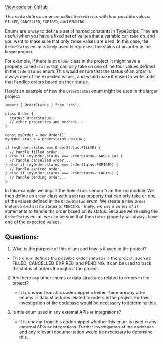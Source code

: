 [View code on GitHub](zoo-labs/zoo/blob/master/zdk/src/enums/OrderStatus.ts)

This code defines an enum called `OrderStatus` with four possible values: `FILLED`, `CANCELLED`, `EXPIRED`, and `PENDING`. 

Enums are a way to define a set of named constants in TypeScript. They are useful when you have a fixed set of values that a variable can take on, and you want to make sure that only those values are used. In this case, the `OrderStatus` enum is likely used to represent the status of an order in the larger project.

For example, if there is an `Order` class in the project, it might have a property called `status` that can only take on one of the four values defined in the `OrderStatus` enum. This would ensure that the status of an order is always one of the expected values, and would make it easier to write code that handles orders based on their status.

Here's an example of how the `OrderStatus` enum might be used in the larger project:

```
import { OrderStatus } from 'zoo';

class Order {
  status: OrderStatus;
  // other properties and methods...
}

const myOrder = new Order();
myOrder.status = OrderStatus.PENDING;

if (myOrder.status === OrderStatus.FILLED) {
  // handle filled order...
} else if (myOrder.status === OrderStatus.CANCELLED) {
  // handle cancelled order...
} else if (myOrder.status === OrderStatus.EXPIRED) {
  // handle expired order...
} else if (myOrder.status === OrderStatus.PENDING) {
  // handle pending order...
}
```

In this example, we import the `OrderStatus` enum from the `zoo` module. We then define an `Order` class with a `status` property that can only take on one of the values defined in the `OrderStatus` enum. We create a new `Order` instance and set its status to `PENDING`. Finally, we use a series of `if` statements to handle the order based on its status. Because we're using the `OrderStatus` enum, we can be sure that the `status` property will always have one of the expected values.
## Questions: 
 1. What is the purpose of this enum and how is it used in the project?
   - This enum defines the possible order statuses in the project, such as FILLED, CANCELLED, EXPIRED, and PENDING. It can be used to track the status of orders throughout the project.

2. Are there any other enums or data structures related to orders in the project?
   - It is unclear from this code snippet whether there are any other enums or data structures related to orders in the project. Further investigation of the codebase would be necessary to determine this.

3. Is this enum used in any external APIs or integrations?
   - It is unclear from this code snippet whether this enum is used in any external APIs or integrations. Further investigation of the codebase and any relevant documentation would be necessary to determine this.